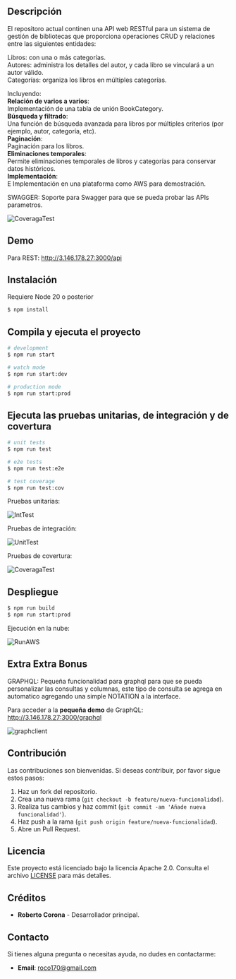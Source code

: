 

## Descripción

El repositoro actual continen una API web RESTful para un sistema de gestión de bibliotecas que proporciona operaciones CRUD y relaciones entre las siguientes entidades:

Libros: con una o más categorías.\
Autores: administra los detalles del autor, y cada libro se vinculará a un autor válido.\
Categorías: organiza los libros en múltiples categorías.

Incluyendo:\
**Relación de varios a varios**:\
Implementación de una tabla de unión BookCategory.\
**Búsqueda y filtrado**:\
Una función de búsqueda avanzada para libros por múltiples criterios (por ejemplo, autor, categoría, etc).\
**Paginación**:\
Paginación para los libros.\
**Eliminaciones temporales**:\
Permite eliminaciones temporales de libros y categorías para conservar datos históricos.\
**Implementación**:\
E Implementación en una plataforma como AWS para demostración.

SWAGGER:
Soporte para Swagger para que se pueda probar las APIs parametros.

![CoveragaTest]( https://github.com/roco170a/node_hello/blob/main/api_rest.jpg  "Coverage")



## Demo

Para REST:
http://3.146.178.27:3000/api


## Instalación

Requiere Node 20 o posterior

```bash
$ npm install
```

## Compila y ejecuta el proyecto

```bash
# development
$ npm run start

# watch mode
$ npm run start:dev

# production mode
$ npm run start:prod
```

## Ejecuta las pruebas unitarias, de integración y de covertura

```bash
# unit tests
$ npm run test

# e2e tests
$ npm run test:e2e

# test coverage
$ npm run test:cov
```

Pruebas unitarias:

![IntTest](https://github.com/roco170a/node_hello/blob/main/unit_test.jpg "Integration")


Pruebas de integración:

![UnitTest](https://github.com/roco170a/node_hello/blob/main/integration_test.jpg "Unit")

Pruebas de covertura:

![CoveragaTest](https://github.com/roco170a/node_hello/blob/main/cover_node.jpg "Coverage")


## Despliegue

```bash
$ npm run build
$ npm run start:prod
```

Ejecución en la nube:

![RunAWS](https://github.com/roco170a/node_hello/blob/main/deploy_aws.jpg "Run")


## Extra Extra Bonus

GRAPHQL:
Pequeña funcionalidad para graphql para que se pueda personalizar las consultas y columnas, este tipo de consulta se agrega en automatico agregando una simple NOTATION a la interface.

Para acceder a la **pequeña demo** de GraphQL:
http://3.146.178.27:3000/graphql

![graphclient](https://github.com/roco170a/node_hello/blob/main/client_graphql.jpg "GraphQL")


## Contribución

Las contribuciones son bienvenidas. Si deseas contribuir, por favor sigue estos pasos:

1. Haz un fork del repositorio.
2. Crea una nueva rama (`git checkout -b feature/nueva-funcionalidad`).
3. Realiza tus cambios y haz commit (`git commit -am 'Añade nueva funcionalidad'`).
4. Haz push a la rama (`git push origin feature/nueva-funcionalidad`).
5. Abre un Pull Request.

## Licencia

Este proyecto está licenciado bajo la licencia Apache 2.0. Consulta el archivo [LICENSE](LICENSE) para más detalles.

## Créditos

- **Roberto Corona** - Desarrollador principal.

## Contacto 

Si tienes alguna pregunta o necesitas ayuda, no dudes en contactarme:

- **Email**: roco170@gmail.com
